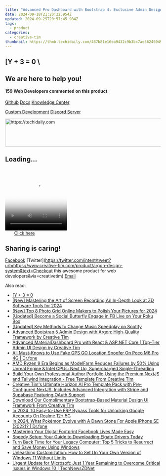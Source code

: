 ```yaml
---
title: "Advanced Pro Dashboard with Bootstrap 4: Exclusive Admin Design by Creative Tim"
date: 2024-09-18T21:20:22.954Z
updated: 2024-09-25T20:57:45.984Z
tags:
  - product
categories:
  - creative-tim
thumbnail: https://thmb.techidaily.com/487b81e16ea9432c9b3bc7ae56246949ca490ff5dbda3843a3191dbeadf76d9d.jpg
---
```


## \[Y + 3 = 0 \

## We are here to help you!

#### 159 Web Developers commented on this product

[Github](https://github.com/creativetimofficial/argon-design-system) [Docs](https://tools.techidaily.com/creative-tim/products/) [Knowledge Center](https://tools.techidaily.com/creative-tim/products/) 

[Custom Development](https://tools.techidaily.com/creative-tim/products/) [Discord Server](https://discord.com/invite/FhCJCaHdQa) 

<!-- affiliate ads begin -->
<a href="https://appsumo.8odi.net/c/5597632/2144280/7443" target="_top" id="2144280">
  <img src="//a.impactradius-go.com/display-ad/7443-2144280" border="0" alt="https://techidaily.com" width="600" height="90"/>
</a>
<img height="0" width="0" src="https://appsumo.8odi.net/i/5597632/2144280/7443" style="position:absolute;visibility:hidden;" border="0" />
<!-- affiliate ads end -->

## Loading...

<!-- affiliate ads begin -->
<span id="1328683">
					<video width="200" height="200" style="cursor:pointer"
           poster="//a.impactradius-go.com/display-clicktoplayimage/1328683.png"
           onclick="if(!this.playClicked){this.play();this.setAttribute('controls',true);this.playClicked=true;}">
	   <source src="//a.impactradius-go.com/display-ad/15852-1328683">
	   <img src="//a.impactradius-go.com/display-clicktoplayimage/1328683.png" style="border: none; height: 100%; width: 100%; object-fit: contain">
	</video>
	<div style="width:125px;text-align:center"><a href="javascript:window.open(decodeURIComponent('https%3A%2F%2Fthefitville.pxf.io%2Fc%2F5597632%2F1328683%2F15852'), '_blank');void(0);">Click here</a></div>
</span>
<img height="0" width="0" src="https://imp.pxf.io/i/5597632/1328683/15852" style="position:absolute;visibility:hidden;" border="0" />
<!-- affiliate ads end -->

## Sharing is caring!

[Facebook](https://www.facebook.com/sharer/sharer.php?u=https://www.creative-tim.com/product/argon-design-system?src=sdkpreparse) [Twitter](https://twitter.com/intent/tweet?url=https://www.creative-tim.com/product/argon-design-system&text=Checkout this awesome product for web developers&via=creativetim) [Email](https://tools.techidaily.com/creative-tim/products/)

<ins class="adsbygoogle"
     style="display:block"
     data-ad-format="autorelaxed"
     data-ad-client="ca-pub-7571918770474297"
     data-ad-slot="1223367746"></ins>

<ins class="adsbygoogle"
     style="display:block"
     data-ad-client="ca-pub-7571918770474297"
     data-ad-slot="8358498916"
     data-ad-format="auto"
     data-full-width-responsive="true"></ins>

<span class="atpl-alsoreadstyle">Also read:</span>
<div><ul>
<li><a href="https://win-guides.techidaily.com/1726792603655-y-plus-3-0/"><u> [Y + 3 = 0 </u></a></li>
<li><a href="https://video-screen-grab.techidaily.com/new-mastering-the-art-of-screen-recording-an-in-depth-look-at-zd-software-tools-for-2024/"><u>[New] Mastering the Art of Screen Recording An In-Depth Look at ZD Software Tools for 2024</u></a></li>
<li><a href="https://fox-helps.techidaily.com/new-top-8-photo-grid-online-makers-to-polish-your-pictures-for-2024/"><u>[New] Top 8 Photo Grid Online Makers to Polish Your Pictures for 2024</u></a></li>
<li><a href="https://facebook-video-content.techidaily.com/updated-become-a-social-butterfly-engage-in-fb-live-on-your-roku-box/"><u>[Updated] Become a Social Butterfly Engage in FB Live on Your Roku Box</u></a></li>
<li><a href="https://vp-tips.techidaily.com/updated-key-methods-to-change-music-speedplay-on-spotify/"><u>[Updated] Key Methods to Change Music Speedplay on Spotify</u></a></li>
<li><a href="https://win-guides.techidaily.com/advanced-bootstrap-5-admin-design-with-argon-high-quality-framework-by-creative-tim/"><u>Advanced Bootstrap 5 Admin Design with Argon: High-Quality Framework by Creative Tim</u></a></li>
<li><a href="https://win-guides.techidaily.com/advanced-materialdashboard-pro-with-react-and-aspnet-core-top-tier-admin-ui-design-by-creative-tim/"><u>Advanced MaterialDashboard Pro with React & ASP.NET Core | Top-Tier Admin UI Design by Creative Tim</u></a></li>
<li><a href="https://fake-location.techidaily.com/all-must-knows-to-use-fake-gps-go-location-spoofer-on-poco-m6-pro-4g-drfone-by-drfone-virtual-android/"><u>All Must-Knows to Use Fake GPS GO Location Spoofer On Poco M6 Pro 4G | Dr.fone</u></a></li>
<li><a href="https://hardware-tips.techidaily.com/amd-ryzen-9-era-begins-as-modelfarm-reduces-failures-by-50-using-unreal-engine-and-intel-cpus-next-up-supercharged-single-threading/"><u>AMD Ryzen 9 Era Begins as ModelFarm Reduces Failures by 50% Using Unreal Engine & Intel CPUs: Next Up, Supercharged Single-Threading</u></a></li>
<li><a href="https://win-guides.techidaily.com/build-your-own-professional-author-portfolio-using-the-premium-nextjs-and-tailwind-integration-free-template-from-creative-tim/"><u>Build Your Own Professional Author Portfolio Using the Premium NextJS and Tailwind Integration - Free Template From Creative Tim</u></a></li>
<li><a href="https://win-guides.techidaily.com/creative-tims-ultimate-horizon-ai-pro-template-pack-with-pre-configured-nextjs-includes-advanced-integration-with-stripe-and-supabase-featuring-oauth-suppor10/"><u>Creative Tim's Ultimate Horizon AI Pro Template Pack with Pre-Configured NextJS: Includes Advanced Integration with Stripe and Supabase Featuring OAuth Support</u></a></li>
<li><a href="https://win-guides.techidaily.com/download-our-complimentary-bootstrap-based-material-design-ui-framework-from-creative-tim/"><u>Download Our Complimentary Bootstrap-Based Material Design UI Framework From Creative Tim</u></a></li>
<li><a href="https://easy-unlock-android.techidaily.com/in-2024-10-easy-to-use-frp-bypass-tools-for-unlocking-google-accounts-on-realme-12plus-5g-by-drfone-android/"><u>In 2024, 10 Easy-to-Use FRP Bypass Tools for Unlocking Google Accounts On Realme 12+ 5G</u></a></li>
<li><a href="https://ios-pokemon-go.techidaily.com/in-2024-what-pokemon-evolve-with-a-dawn-stone-for-apple-iphone-se-2022-drfone-by-drfone-virtual-ios/"><u>In 2024, What Pokémon Evolve with A Dawn Stone For Apple iPhone SE (2022)? | Dr.fone</u></a></li>
<li><a href="https://facebook-video-recording.techidaily.com/mastering-your-digital-footprint-facebook-lives-made-easy/"><u>Mastering Your Digital Footprint Facebook Lives Made Easy</u></a></li>
<li><a href="https://win-dash.techidaily.com/speedy-setup-your-guide-to-downloading-elgato-drivers-today/"><u>Speedy Setup: Your Guide to Downloading Elgato Drivers Today</u></a></li>
<li><a href="https://win-guides.techidaily.com/turn-back-time-for-your-legacy-computer-top-5-tricks-to-resurrect-and-save-money-using-windows/"><u>Turn Back Time for Your Legacy Computer: Top 5 Tricks to Resurrect and Save Money Using Windows</u></a></li>
<li><a href="https://win-guides.techidaily.com/unleashing-customization-how-to-set-up-your-own-version-of-windows-11-without-limits/"><u>Unleashing Customization: How to Set Up Your Own Version of Windows 11 Without Limits</u></a></li>
<li><a href="https://win-guides.techidaily.com/urgent-update-for-microsoft-just-1-year-remaining-to-overcome-critical-issues-in-windows-10-technewszdnet/"><u>Urgent Update for Microsoft: Just 1 Year Remaining to Overcome Critical Issues in Windows 10 | TechNewsZDNet</u></a></li>
</ul></div>

